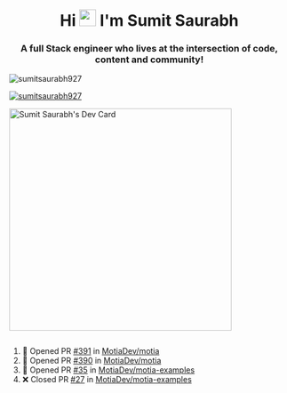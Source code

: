 <h1 align="center">Hi <img src="https://raw.githubusercontent.com/MartinHeinz/MartinHeinz/master/wave.gif" width="30px"> I'm Sumit Saurabh</h1>
<h3 align="center">A full Stack engineer who lives at the intersection of code, content and community!</h3>

<p align="left"> <img src="https://komarev.com/ghpvc/?username=sumitsaurabh927&label=Profile%20views&color=0e75b6&style=flat" alt="sumitsaurabh927" /> </p>


<p align="left"> <a href="https://twitter.com/sumitsaurabh927" target="blank"><img src="https://img.shields.io/twitter/follow/sumitsaurabh927?logo=twitter&style=for-the-badge" alt="sumitsaurabh927" /></a> </p>


<a href="https://api.daily.dev/devcards/7d94ae10a1cc42f39f319acddfaf2e5b.png?r=6b7"><img src="https://api.daily.dev/devcards/7d94ae10a1cc42f39f319acddfaf2e5b.png?r=6b7" width="400" alt="Sumit Saurabh's Dev Card"/></a>

<p align="left"> <a href="https://twitter.com/" target="blank"><img src="https://img.shields.io/twitter/follow/?logo=twitter&style=for-the-badge" alt="" /></a> </p>



<!--
<p><img align="center" src="https://github-readme-stats.vercel.app/api?username=sumitsaurabh927&count_private=true" alt="sumitsaurabh927" /></p>
-->

<!--START_SECTION:activity-->
1. 💪 Opened PR [#391](https://github.com/MotiaDev/motia/pull/391) in [MotiaDev/motia](https://github.com/MotiaDev/motia)
2. 💪 Opened PR [#390](https://github.com/MotiaDev/motia/pull/390) in [MotiaDev/motia](https://github.com/MotiaDev/motia)
3. 💪 Opened PR [#35](https://github.com/MotiaDev/motia-examples/pull/35) in [MotiaDev/motia-examples](https://github.com/MotiaDev/motia-examples)
4. ❌ Closed PR [#27](https://github.com/MotiaDev/motia-examples/pull/27) in [MotiaDev/motia-examples](https://github.com/MotiaDev/motia-examples)
<!--END_SECTION:activity-->
